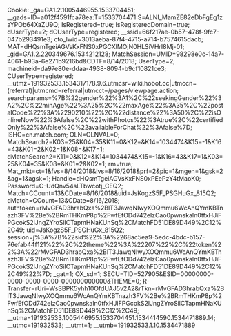 Cookie: _ga=GA1.2.1005446955.1533704451; __gads=ID=a012f4591fca78ea:T=1533704471:S=ALNI_MamZE82eDbFgEg1zaYPOb64XaZU9Q; IsRegistered=true; IsRegisteredDomain=true; dUserType=2; dCUserType=registered; __ssid=66f217ae-0b57-478f-9fc7-047b293491e3; cto_lwid=3013aeba-87f4-4715-a714-b7574615dacb; MAT=dHQsmTgeiAGVsKxFNS0xPGCXlMOjN0HLSiVHrI8Mj-01; _gid=GA1.2.220349676.1534212128; MatchSession=UMID=98298e0c-14a7-4061-b93a-6e271b9216bd&CDTF=8/14/2018; UserType=2; machineid=da97e80e-ddaa-4938-8094-b9cf10821ce3; CUserType=registered; __utmz=191932533.1534317178.9.6.utmcsr=wiki.hobot.cc|utmccn=(referral)|utmcmd=referral|utmcct=/pages/viewpage.action; searchparams=%7B%22gender%22%3A1%2C%22seekingGender%22%3A2%2C%22minAge%22%3A25%2C%22maxAge%22%3A35%2C%22postalCode%22%3A%2290210%22%2C%22distance%22%3A50%2C%22isOnlineNow%22%3Afalse%2C%22withPhotos%22%3Atrue%2C%22certifiedOnly%22%3Afalse%2C%22availableForChat%22%3Afalse%7D; ISHC=cn.match.com; OLN=OLNVAL=0; MatchSearch2=K03=25&K04=35&K11=0&K12=&K14=1034474&K15=-1&K16=43&K01=2&K02=1&K08=&K17=1; dMatchSearch2=K11=0&K12=&K14=1034474&K15=-1&K16=43&K17=1&K03=25&K04=35&K08=&K01=2&K02=1; rm=true; Mat_mkt=ct=1&fvs=8/14/2018&lvs=8/16/2018&prf=2&pic=1&mgen=1&gsk=2&ag=1&agsk=1; Handle=dHQsmTgeiAGVsKxFNS0xPEePzY4tMaoK0; Password=C-UdQnv54sLTbwcotj_CEQ2; Match=CCount=13&CDate=8/16/2018&uid=JsKogzS5F_PSGHuGx_815Q2; dMatch=CCount=13&CDate=8/16/2018; authtoken=rMvGFAD3hrabQxa%2BlT3JawqNIwyXOQmmu6WcAnQYmKBTnazh3FV%2Be%2BRmTHKmP8p%2FwfEfODd742elzCao0pwnskaln0tfxHJiFPGcokS2lJngZYroSilCTapmHNaKUnSq%2CMatchFD51DE89D449%2C12%2C49; uid=JsKogzS5F_PSGHuGx_815Q2; session=j%3A%7B%22sid%22%3A%2268ac5ea9-5edc-4bdc-b157-76efab44f121%22%2C%22theme%22%3A%22207%22%2C%22token%22%3A%22rMvGFAD3hrabQxa%2BlT3JawqNIwyXOQmmu6WcAnQYmKBTnazh3FV%2Be%2BRmTHKmP8p%2FwfEfODd742elzCao0pwnskaln0tfxHJiFPGcokS2lJngZYroSilCTapmHNaKUnSq%2CMatchFD51DE89D449%2C12%2C49%22%7D; _gat=1; OX_sd=1; SECU=TID=527905&ESID=00000000-0000-0000-0000-000000000000&THEME=0; R-Transfer=rUri=WsSBPK5yhh10OfdUAJ5v2A2&rTkn=rMvGFAD3hrabQxa%2BlT3JawqNIwyXOQmmu6WcAnQYmKBTnazh3FV%2Be%2BRmTHKmP8p%2FwfEfODd742elzCao0pwnskaln0tfxHJiFPGcokS2lJngZYroSilCTapmHNaKUnSq%2CMatchFD51DE89D449%2C12%2C49; __utma=191932533.1005446955.1533704451.1534414590.1534471889.14; __utmc=191932533; __utmt=1; __utmb=191932533.1.10.1534471889
